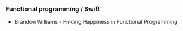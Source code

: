 ### Functional programming / Swift

- Brandon Williams - Finding Happiness in Functional Programming
